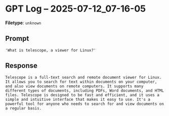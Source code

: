 # GPT Log – 2025-07-12_07-16-05

**Filetype**: `unknown`

## Prompt

```
'What is telescope, a viewer for Linux?'
```

## Response

```
Telescope is a full-text search and remote document viewer for Linux. It allows you to search for text within documents on your computer, and also view documents on remote computers. It supports many different types of documents, including PDFs, Word documents, and HTML files. Telescope is designed to be fast and efficient, and it uses a simple and intuitive interface that makes it easy to use. It's a powerful tool for anyone who needs to search for and view documents on a regular basis.
```
